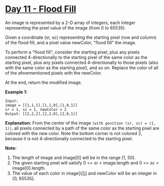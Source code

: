 # [Day 11 - Flood Fill](https://leetcode.com/explore/featured/card/may-leetcoding-challenge/535/week-2-may-8th-may-14th/3326/)

An image is represented by a 2-D array of integers, each integer representing the pixel value of the image (from 0 to 65535).

Given a coordinate (sr, sc) representing the starting pixel (row and column) of the flood fill, and a pixel value newColor, "flood fill" the image.

To perform a "flood fill", consider the starting pixel, plus any pixels connected 4-directionally to the starting pixel of the same color as the starting pixel, plus any pixels connected 4-directionally to those pixels (also with the same color as the starting pixel), and so on. Replace the color of all of the aforementioned pixels with the newColor.

At the end, return the modified image.

**Example 1:**

```
Input:
image = [[1,1,1],[1,1,0],[1,0,1]]
sr = 1, sc = 1, newColor = 2
Output: [[2,2,2],[2,2,0],[2,0,1]]
```

**Explanation:**
From the center of the image `(with position (sr, sc) = (1, 1))`, all pixels connected
by a path of the same color as the starting pixel are colored with the new color.
Note the bottom corner is not colored 2, because it is not 4-directionally connected
to the starting pixel.

**Note:**

1. The length of image and image[0] will be in the range [1, 50].
2. The given starting pixel will satisfy 0 <= sr < image.length and 0 <= sc < image[0].length.
3. The value of each color in image[i][j] and newColor will be an integer in [0, 65535].
